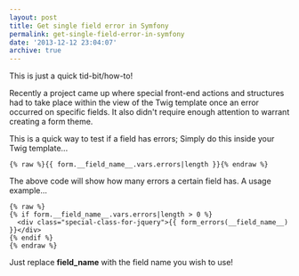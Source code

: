 ```yaml
---
layout: post
title: Get single field error in Symfony
permalink: get-single-field-error-in-symfony
date: '2013-12-12 23:04:07'
archive: true
---
```


This is just a quick tid-bit/how-to!

Recently a project came up where special front-end actions and structures had to take place within the view of the Twig template once an error occurred on specific fields. It also didn't require enough attention to warrant creating a form theme.

This is a quick way to test if a field has errors; Simply do this inside your Twig template...

```liquid
{% raw %}{{ form.__field_name__.vars.errors|length }}{% endraw %}
```

The above code will show how many errors a certain field has. A usage example...

```liquid
{% raw %}
{% if form.__field_name__.vars.errors|length > 0 %}
  <div class="special-class-for-jquery">{{ form_errors(__field_name__) }}</div>
{% endif %}
{% endraw %}
```

Just replace __field_name__ with the field name you wish to use!

